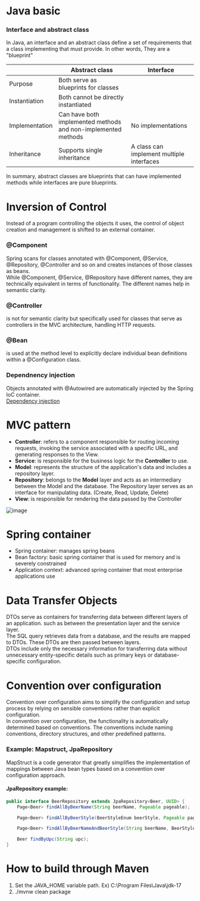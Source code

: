 # Java basic
### Interface and abstract class
In Java, an interface and an abstract class define a set of requirements that a class implementing that must provide. In other words, They are a "blueprint"<br>

||Abstract class|Interface|
|---|---|---|
|Purpose|Both serve as blueprints for classes||
|Instantiation|Both cannot be directly instantiated||
|Implementation|Can have both implemented methods and non-implemented methods|No implementations|
|Inheritance|Supports single inheritance|A class can implement multiple interfaces|

In summary, abstract classes are blueprints that can have implemented methods while interfaces are pure blueprints.

# Inversion of Control
Instead of a program controlling the objects it uses, the control of object creation and management is shifted to an external container.<br>

### @Component
Spring scans for classes annotated with @Component, @Service, @Repository, @Controller and so on and creates instances of those classes as beans.<br>
While @Component, @Service, @Repository have different names, they are technically equivalent in terms of functionality. The different names help in semantic clarity.<br>

### @Controller
is not for semantic clarity but specifically used for classes that serve as controllers in the MVC architecture, handling HTTP requests.<br>

### @Bean
is used at the method level to explicitly declare individual bean definitions within a @Configuration class. 

### Dependnency injection
Objects annotated with @Autowired are automatically injected by the Spring IoC container.<br>
[Dependency injection](https://github.com/vacu9708/Fundamental-knowledge/tree/main/Development%20methodology/Object%20Oriented%20Programming)<br>

# MVC pattern
- **Controller**: refers to a component responsible for routing incoming requests, invoking the service associated with a specific URL, and generating responses to the View.
- **Service**: is responsible for the business logic for the **Controller** to use.
- **Model**: represents the structure of the application's data and includes a repository layer.
- **Repository**: belongs to the **Model** layer and acts as an intermediary between the Model and the database. The Repository layer serves as an interface for manipulating data. (Create, Read, Update, Delete)
- **View**: is responsible for rendering the data passed by the Controller

![image](https://user-images.githubusercontent.com/67142421/223227356-59a2489a-7cba-4ce4-918e-96aab28311d9.png)

# Spring container
- Spring container: manages spring beans
- Bean factory: basic spring container that is used for memory and is severely constrained
- Application context: advanced spring container that most enterprise applications use

# Data Transfer Objects
DTOs serve as containers for transferring data between different layers of an application. such as between the presentation layer and the service layer.<br>
The SQL query retrieves data from a database, and the results are mapped to DTOs. These DTOs are then passed between layers.<br>
DTOs include only the necessary information for transferring data without unnecessary entity-specific details such as primary keys or database-specific configuration.<br>

# Convention over configuration
Convention over configuration aims to simplify the configuration and setup process by relying on sensible conventions rather than explicit configuration.<br>
In convention over configuration, the functionality is automatically determined based on conventions. The conventions include naming conventions, directory structures, and other predefined patterns.<br>
### Example: Mapstruct, JpaRepository
MapStruct is a code generator that greatly simplifies the implementation of mappings between Java bean types based on a convention over configuration approach.<br>
#### JpaRepository example:
~~~java
public interface BeerRepository extends JpaRepository<Beer, UUID> {
    Page<Beer> findAllByBeerName(String beerName, Pageable pageable);

    Page<Beer> findAllByBeerStyle(BeerStyleEnum beerStyle, Pageable pageable);

    Page<Beer> findAllByBeerNameAndBeerStyle(String beerName, BeerStyleEnum beerStyle, Pageable pageable);

    Beer findByUpc(String upc);
}
~~~

# How to build through Maven
1. Set the JAVA_HOME variable path. Ex) C:\Program Files\Java\jdk-17
2. ./mvnw clean package
